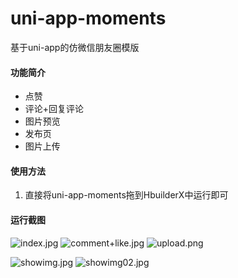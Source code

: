 # uni-app-moments
基于uni-app的仿微信朋友圈模版

#### 功能简介

* 点赞
* 评论+回复评论
* 图片预览
* 发布页
* 图片上传

#### 使用方法

1. 直接将uni-app-moments拖到HbuilderX中运行即可

#### 运行截图

![index.jpg](https://upload-images.jianshu.io/upload_images/14618365-379e1915cae8ec46.jpg?imageMogr2/auto-orient/strip%7CimageView2/2/w/250) 
![comment+like.jpg](https://upload-images.jianshu.io/upload_images/14618365-cdc9299f7697c836.jpg?imageMogr2/auto-orient/strip%7CimageView2/2/w/250)
![upload.png](https://upload-images.jianshu.io/upload_images/14618365-fef776173d49f68d.png?imageMogr2/auto-orient/strip%7CimageView2/2/w/250) 

![showimg.jpg](https://upload-images.jianshu.io/upload_images/14618365-ce9298ae26e24851.jpg?imageMogr2/auto-orient/strip%7CimageView2/2/w/250)
![showimg02.jpg](https://upload-images.jianshu.io/upload_images/14618365-dd57f7f53446164a.jpg?imageMogr2/auto-orient/strip%7CimageView2/2/w/250)